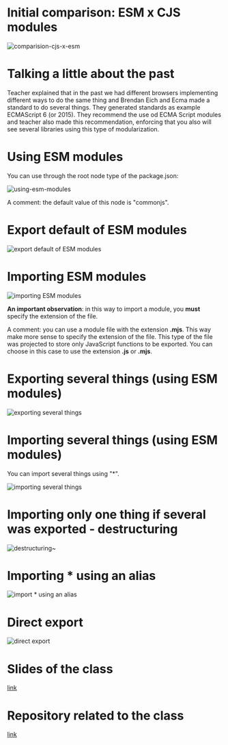 # Initial comparison: ESM x CJS modules

![comparision-cjs-x-esm](images/comparision-cjs-x-esm.png)


# Talking a little about the past

Teacher explained that in the past we had different browsers implementing different ways to do the same thing and Brendan Eich and Ecma made a standard to do several things. They generated standards as example ECMAScript 6 (or 2015). They recommend the use od ECMA Script modules and teacher also made this recommendation, enforcing that you also will see several libraries using this type of modularization.


# Using ESM modules

You can use through the root node type of the package.json:

![using-esm-modules](images/using-esm-modules.png)

A comment: the default value of this node is "commonjs".


# Export default of ESM modules

![export default of ESM modules](images/export-default-esm-modules.png)


# Importing ESM modules

![importing ESM modules](images/importing-esm-modules.png)

**An important observation**: in this way to import a module, you **must** specify the extension of the file.

A comment: you can use a module file with the extension **.mjs**. This way make more sense to specify the extension of the file. This type of the file was projected to store only JavaScript functions to be exported. You can choose in this case to use the extension **.js** or **.mjs**.


# Exporting several things (using ESM modules)

![exporting several things](images/exporting-several-things.png)


# Importing several things (using ESM modules)

You can import several things using "*".

![importing several things](images/importing-several-things.png)


# Importing only one thing if several was exported - destructuring

![destructuring~](images/destructuring.png)


# Importing * using an alias

![import * using an alias](images/import-asterisk-using-alias.png)


# Direct export

![direct export](images/direct-export.png)


# Slides of the class

[link](https://hermes.dio.me/files/assets/0d9f3b1d-ad86-44e8-927a-4322c486e910.pptx)


# Repository related to the class

[link](https://github.com/digitalinnovationone/formacao-nodejs/tree/main/05-esm-modules)
